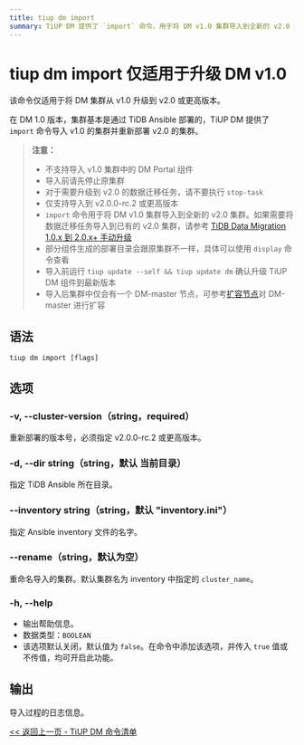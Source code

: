 ```yaml
---
title: tiup dm import
summary: TiUP DM 提供了 `import` 命令，用于将 DM v1.0 集群导入到全新的 v2.0 集群。在导入前，请先停止原集群，并确认升级 TiUP DM 组件到最新版本。导入过程中会生成日志信息，不支持导入 v1.0 集群中的 DM Portal 组件。对于需要升级到 v2.0 的数据迁移任务，请不要执行 `stop-task`。具体语法和选项可以使用 `tiup dm import [flags]` 命令查看。
---
```


# tiup dm import <span class="version-mark">仅适用于升级 DM v1.0</span>

<Note>
该命令仅适用于将 DM 集群从 v1.0 升级到 v2.0 或更高版本。
</Note>

在 DM 1.0 版本，集群基本是通过 TiDB Ansible 部署的，TiUP DM 提供了 `import` 命令导入 v1.0 的集群并重新部署 v2.0 的集群。

> **注意：**
>
> - 不支持导入 v1.0 集群中的 DM Portal 组件
> - 导入前请先停止原集群
> - 对于需要升级到 v2.0 的数据迁移任务，请不要执行 `stop-task`
> - 仅支持导入到 v2.0.0-rc.2 或更高版本
> - `import` 命令用于将 DM v1.0 集群导入到全新的 v2.0 集群。如果需要将数据迁移任务导入到已有的 v2.0 集群，请参考 [TiDB Data Migration 1.0.x 到 2.0.x+ 手动升级](/dm/manually-upgrade-dm-1.0-to-2.0.md)
> - 部分组件生成的部署目录会跟原集群不一样，具体可以使用 `display` 命令查看
> - 导入前运行 `tiup update --self && tiup update dm` 确认升级 TiUP DM 组件到最新版本
> - 导入后集群中仅会有一个 DM-master 节点，可参考[扩容节点](/tiup/tiup-component-dm-scale-out.md)对 DM-master 进行扩容

## 语法

```shell
tiup dm import [flags]
```

## 选项

### -v, --cluster-version（string，required）

重新部署的版本号，必须指定 v2.0.0-rc.2 或更高版本。

### -d, --dir string（string，默认 当前目录）

指定 TiDB Ansible 所在目录。

### --inventory string（string，默认 "inventory.ini"）

指定 Ansible inventory 文件的名字。

### --rename（string，默认为空）

重命名导入的集群。默认集群名为 inventory 中指定的 `cluster_name`。

### -h, --help

- 输出帮助信息。
- 数据类型：`BOOLEAN`
- 该选项默认关闭，默认值为 `false`。在命令中添加该选项，并传入 `true` 值或不传值，均可开启此功能。

## 输出

导入过程的日志信息。

[<< 返回上一页 - TiUP DM 命令清单](/tiup/tiup-component-dm.md#命令清单)
